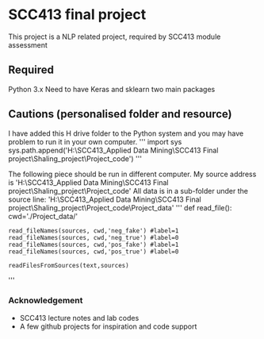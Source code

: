 # SCC413 final project 
This project is a NLP related project, required by SCC413 module assessment

## Required

Python 3.x
Need to have Keras and sklearn two main packages


## Cautions (personalised folder and resource) 

I have added this H drive folder to the Python system and you may have problem to run it in your own computer. 
'''
import sys
sys.path.append('H:\SCC413_Applied Data Mining\SCC413 Final project\Shaling_project\Project_code')
'''

The following piece should be run in different computer. 
My source address is 'H:\SCC413_Applied Data Mining\SCC413 Final project\Shaling_project\Project_code'
All data is in a sub-folder under the source line: 'H:\SCC413_Applied Data Mining\SCC413 Final project\Shaling_project\Project_code\Project_data'
'''
def read_file():
    cwd='./Project_data/'
  
    read_fileNames(sources, cwd,'neg_fake') #label=1
    read_fileNames(sources, cwd,'neg_true') #label=0
    read_fileNames(sources, cwd,'pos_fake') #label=1
    read_fileNames(sources, cwd,'pos_true') #label=0

    readFilesFromSources(text,sources)
'''

### Acknowledgement
- SCC413 lecture notes and lab codes
- A few github projects for inspiration and code support
 
